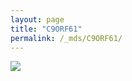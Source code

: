 ```yaml
---
layout: page
title: "C9ORF61"
permalink: /_mds/C9ORF61/
---
```


![](../../algns0/N75_5HSAA015776_aln_report.png?raw=true)